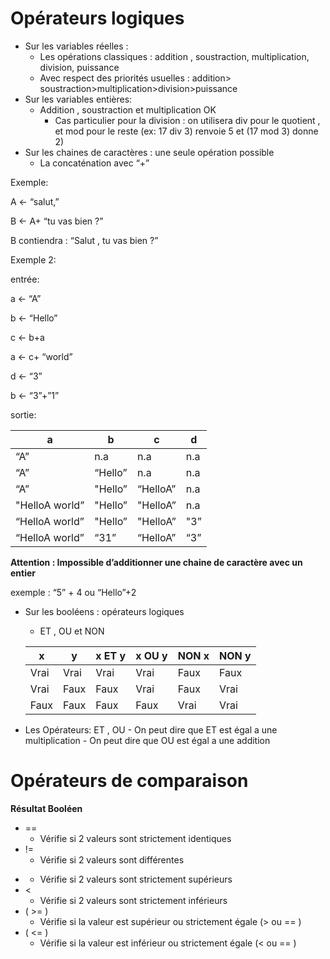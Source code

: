 # Opérateurs logiques

- Sur les variables réelles :
    - Les opérations classiques : addition , soustraction, multiplication, division, puissance
    - Avec respect des priorités usuelles :  addition> soustraction>multiplication>division>puissance
- Sur les variables entières:
    - Addition , soustraction et multiplication OK
        - Cas particulier pour la division : on utilisera div pour le quotient , et mod pour le reste (ex: 17 div 3) renvoie 5 et (17 mod 3) donne 2)
- Sur les chaines de caractères : une seule opération possible
    - La concaténation avec “+”

Exemple:

A ← “salut,”

B ← A+ “tu vas bien ?”

B contiendra : “Salut , tu vas bien ?”

Exemple 2:

entrée:

a ← “A”

b ← “Hello”

c ← b+a

a ← c+ “world”

d ← “3”

b ← “3”+”1”

sortie:

| a | b | c | d |
| --- | --- | --- | --- |
| “A” | n.a | n.a | n.a |
| “A” | “Hello” | n.a | n.a |
| “A” | "Hello” | “HelloA” | n.a |
| "HelloA world” | "Hello” | "HelloA” | n.a |
| “HelloA world” | "Hello” | "HelloA” | "3” |
| “HelloA world” | “31” | “HelloA” | “3” |

**Attention : Impossible d’additionner une chaine de caractère avec un entier** 

exemple :  “5” + 4 ou “Hello”+2

- Sur les booléens : opérateurs logiques
    - ET , OU et NON

	
    | x    | y    | x ET y | x OU y | NON x | NON y |
    | ---- | ---- | ------ | ------ | ----- | ----- |
    | Vrai | Vrai | Vrai   | Vrai   | Faux  | Faux  |
    | Vrai | Faux | Faux   | Vrai   | Faux  | Vrai  |
    | Faux | Faux | Faux   | Faux   | Vrai  | Vrai  |
    
    
- Les Opérateurs: ET , OU
        - On peut dire que ET est égal a une multiplication
        - On peut dire que OU est égal a une addition

# Opérateurs de comparaison

**Résultat Booléen**
- == 
	- Vérifie si 2 valeurs sont strictement identiques
- !=
	- Vérifie si 2 valeurs sont différentes
- >
	- Vérifie si 2 valeurs sont strictement supérieurs
- <
	- Vérifie si 2 valeurs sont strictement inférieurs
- ( >= )
	- Vérifie si la valeur est supérieur ou strictement égale (> ou == )
- ( <= )
	- Vérifie si la valeur est inférieur ou strictement égale (< ou == )